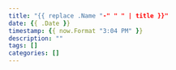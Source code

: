 ```yaml
---
title: "{{ replace .Name "-" " " | title }}"
date: {{ .Date }}
timestamp: {{ now.Format "3:04 PM" }}
description: ""
tags: []
categories: []
---
```

